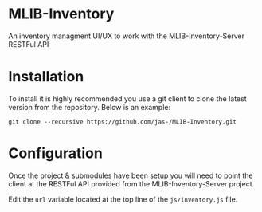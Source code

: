 # MLIB-Inventory
An inventory managment UI/UX to work with the MLIB-Inventory-Server RESTFul API

# Installation
To install it is highly recommended you use a git client to clone the latest
version from the repository. Below is an example:

`git clone --recursive https://github.com/jas-/MLIB-Inventory.git`

# Configuration
Once the project & submodules have been setup you will need to point the client
at the RESTFul API provided from the MLIB-Inventory-Server project.

Edit the `url` variable located at the top line of the `js/inventory.js` file.
